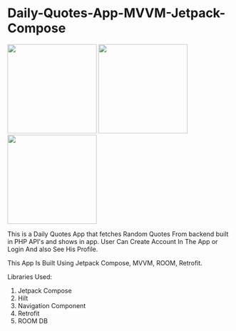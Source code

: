# Daily-Quotes-App-MVVM-Jetpack-Compose

<div>
<image src = 'https://media.licdn.com/dms/image/D5622AQEA0KVnKQFLyg/feedshare-shrink_1280/0/1703525198288?e=1706140800&v=beta&t=BNm2N7LMJYluGZrIu9WrTvE09gDwH0l1o3mue8agVl4' width = '200px'>
<image src = 'https://media.licdn.com/dms/image/D5622AQFsehly2UYzUw/feedshare-shrink_1280/0/1703525197967?e=1706140800&v=beta&t=6Suo-ArjuVH_aaiSWIZgP_tng_OnAJF8Axs_ygMNpTQ' width = '200px'>
<image src = 'https://media.licdn.com/dms/image/D5622AQEA0KVnKQFLyg/feedshare-shrink_1280/0/1703525198288?e=1706140800&v=beta&t=BNm2N7LMJYluGZrIu9WrTvE09gDwH0l1o3mue8agVl4' width = '200px'>
</div>
  
  This is a Daily Quotes App that fetches Random Quotes From backend built in PHP API's and shows in app.
User Can Create Account In The App or Login And also See His Profile.

This App Is Built Using Jetpack Compose, MVVM, ROOM, Retrofit.

Libraries Used:
1. Jetpack Compose
2. Hilt
3. Navigation Component
4. Retrofit
5. ROOM DB
